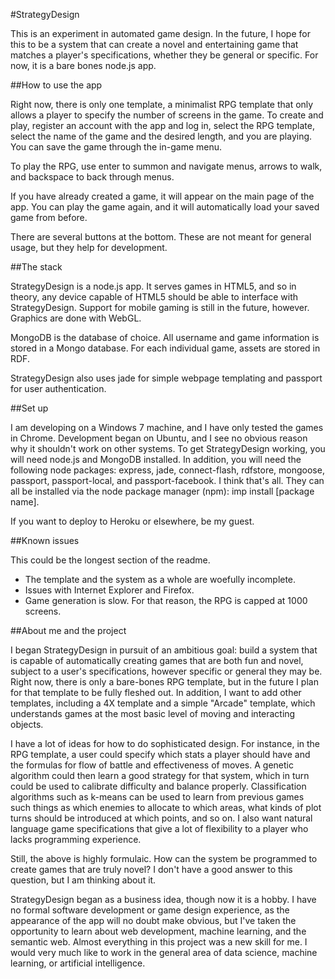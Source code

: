 #StrategyDesign

This is an experiment in automated game design.  In the future, I hope for this to be a system that can create a novel and entertaining game that matches a player's specifications, whether they be general or specific.  For now, it is a bare bones node.js app.

##How to use the app

Right now, there is only one template, a minimalist RPG template that only allows a player to specify the number of screens in the game.  To create and play, register an account with the app and log in, select the RPG template, select the name of the game and the desired length, and you are playing.  You can save the game through the in-game menu.

To play the RPG, use enter to summon and navigate menus, arrows to walk, and backspace to back through menus.

If you have already created a game, it will appear on the main page of the app.  You can play the game again, and it will automatically load your saved game from before.

There are several buttons at the bottom.  These are not meant for general usage, but they help for development.

##The stack

StrategyDesign is a node.js app.  It serves games in HTML5, and so in theory, any device capable of HTML5 should be able to interface with StrategyDesign.  Support for mobile gaming is still in the future, however.  Graphics are done with WebGL.

MongoDB is the database of choice.  All username and game information is stored in a Mongo database.  For each individual game, assets are stored in RDF.

StrategyDesign also uses jade for simple webpage templating and passport for user authentication.

##Set up

I am developing on a Windows 7 machine, and I have only tested the games in Chrome.  Development began on Ubuntu, and I see no obvious reason why it shouldn't work on other systems.  To get StrategyDesign working, you will need node.js and MongoDB installed.  In addition, you will need the following node packages: express, jade, connect-flash, rdfstore, mongoose, passport, passport-local, and passport-facebook.  I think that's all.  They can all be installed via the node package manager (npm): imp install [package name].

If you want to deploy to Heroku or elsewhere, be my guest.

##Known issues

This could be the longest section of the readme.

* The template and the system as a whole are woefully incomplete.
* Issues with Internet Explorer and Firefox.
* Game generation is slow.  For that reason, the RPG is capped at 1000 screens.

##About me and the project

I began StrategyDesign in pursuit of an ambitious goal: build a system that is capable of automatically creating games that are both fun and novel, subject to a user's specifications, however specific or general they may be.  Right now, there is only a bare-bones RPG template, but in the future I plan for that template to be fully fleshed out.  In addition, I want to add other templates, including a 4X template and a simple "Arcade" template, which understands games at the most basic level of moving and interacting objects.

I have a lot of ideas for how to do sophisticated design.  For instance, in the RPG template, a user could specify which stats a player should have and the formulas for flow of battle and effectiveness of moves.  A genetic algorithm could then learn a good strategy for that system, which in turn could be used to calibrate difficulty and balance properly.  Classification algorithms such as k-means can be used to learn from previous games such things as which enemies to allocate to which areas, what kinds of plot turns should be introduced at which points, and so on.  I also want natural language game specifications that give a lot of flexibility to a player who lacks programming experience.

Still, the above is highly formulaic.  How can the system be programmed to create games that are truly novel?  I don't have a good answer to this question, but I am thinking about it.

StrategyDesign began as a business idea, though now it is a hobby.  I have no formal software development or game design experience, as the appearance of the app will no doubt make obvious, but I've taken the opportunity to learn about web development, machine learning, and the semantic web.  Almost everything in this project was a new skill for me.  I would very much like to work in the general area of data science, machine learning, or artificial intelligence.